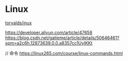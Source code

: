 #  Linux

[torvalds/inux](https://github.com/torvalds/linux)

https://developer.aliyun.com/article/47658
https://blog.csdn.net/gatieme/article/details/50646461?spm=a2c6h.12873639.0.0.a8357cc1UyIKKt


// 命令
https://linux265.com/course/linux-commands.html

